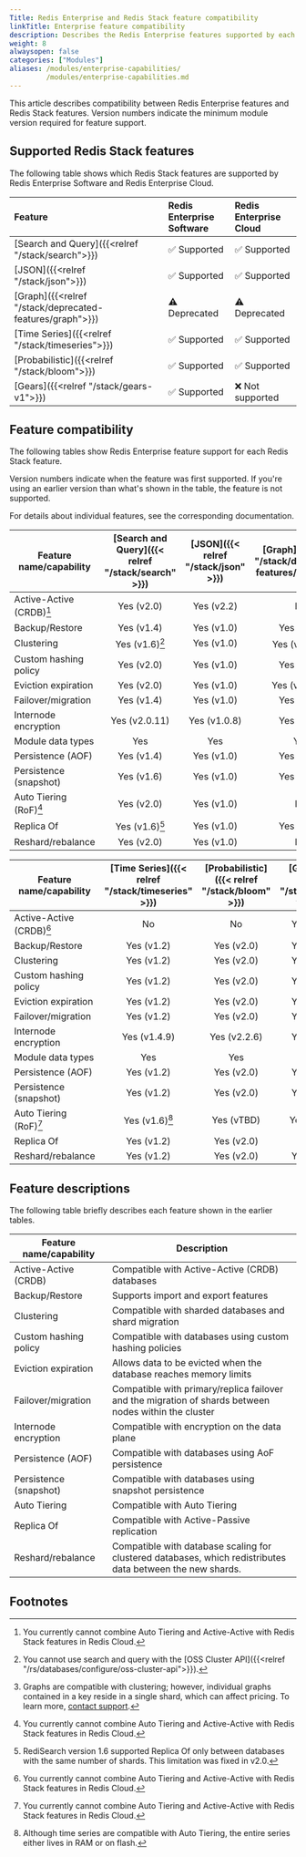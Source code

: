 ```yaml
---
Title: Redis Enterprise and Redis Stack feature compatibility
linkTitle: Enterprise feature compatibility
description: Describes the Redis Enterprise features supported by each Redis Stack feature.
weight: 8
alwaysopen: false
categories: ["Modules"]
aliases: /modules/enterprise-capabilities/
         /modules/enterprise-capabilities.md
---
```


This article describes compatibility between Redis Enterprise features and Redis Stack features. Version numbers indicate the minimum module version required for feature support.

## Supported Redis Stack features

The following table shows which Redis Stack features are supported by Redis Enterprise Software and Redis Enterprise Cloud.

| Feature | Redis Enterprise<br/>Software | Redis Enterprise<br/>Cloud |
|:-------|:-------------------------|:-----------------------|
| [Search and Query]({{<relref "/stack/search">}}) | &#x2705; Supported | &#x2705; Supported |
| [JSON]({{<relref "/stack/json">}})   | &#x2705; Supported | &#x2705; Supported |
| [Graph]({{<relref "/stack/deprecated-features/graph">}}) | &#x26A0;&#xFE0F; Deprecated | &#x26A0;&#xFE0F; Deprecated |
| [Time Series]({{<relref "/stack/timeseries">}}) | &#x2705; Supported | &#x2705; Supported |
| [Probabilistic]({{<relref "/stack/bloom">}}) | &#x2705; Supported | &#x2705; Supported |
| [Gears]({{<relref "/stack/gears-v1">}}) | &#x2705; Supported | &#x274c; Not supported |

## Feature compatibility

The following tables show Redis Enterprise feature support for each Redis Stack feature. 

Version numbers indicate when the feature was first supported.  If you're using an earlier version than what's shown in the table, the feature is not supported.

For details about individual features, see the corresponding documentation.

| Feature name/capability   | [Search and Query]({{< relref  "/stack/search" >}}) | [JSON]({{< relref  "/stack/json" >}})    |  [Graph]({{< relref  "/stack/deprecated-features/graph" >}})   | 
|---------------------------|:--------------:|:------------:|:------------:|
| Active-Active (CRDB)[^4]  | Yes (v2.0)     | Yes (v2.2)   | No           |
| Backup/Restore            | Yes (v1.4)     | Yes (v1.0)   | Yes (v1.0)   |
| Clustering                | Yes (v1.6)[^3] | Yes (v1.0)   | Yes (v2.2.3)[^1] |
| Custom hashing policy     | Yes (v2.0)     | Yes (v1.0)   | Yes (v1.0)   |
| Eviction expiration       | Yes (v2.0)     | Yes (v1.0)   | Yes (v2.8.10) |
| Failover/migration        | Yes (v1.4)     | Yes (v1.0)   | Yes (v1.0)   |
| Internode encryption      | Yes (v2.0.11)  | Yes (v1.0.8) | Yes (v2.4)   |
| Module data types         | Yes            | Yes          | Yes          |
| Persistence (AOF)         | Yes (v1.4)     | Yes (v1.0)   | Yes (v2.0)   |
| Persistence (snapshot)    | Yes (v1.6)     | Yes (v1.0)   | Yes (v1.0)   |
| Auto Tiering (RoF)[^4]  | Yes (v2.0)     | Yes (v1.0)   | No           |
| Replica Of                | Yes (v1.6)[^2] | Yes (v1.0)   | Yes (v2.2)   |
| Reshard/rebalance         | Yes (v2.0)     | Yes (v1.0)   | No           |

[^1]: Graphs are compatible with clustering; however, individual graphs contained in a key reside in a single shard, which can affect pricing.  To learn more, [contact support](https://redis.com/company/support/).

[^2]: RediSearch version 1.6 supported Replica Of only between databases with the same number of shards.  This limitation was fixed in v2.0. 

[^3]: You cannot use search and query with the [OSS Cluster API]({{<relref "/rs/databases/configure/oss-cluster-api">}}).

[^4]: You currently cannot combine Auto Tiering and Active-Active with Redis Stack features in Redis Cloud.

[^5]: Although time series are compatible with Auto Tiering, the entire series either lives in RAM or on flash.

| Feature name/capability | [Time Series]({{< relref  "/stack/timeseries" >}}) | [Probabilistic]({{< relref  "/stack/bloom" >}}) | [Gears]({{< relref  "/stack/gears-v1" >}}) |
|--------------------------|:--------------:|:------------:|:----------:| 
| Active-Active (CRDB)[^4] | No             | No           | Yes (v1.0) |
| Backup/Restore           | Yes (v1.2)     | Yes (v2.0)   | Yes (v1.0) |
| Clustering               | Yes (v1.2)     | Yes (v2.0)   | Yes (v1.0) |
| Custom hashing policy    | Yes (v1.2)     | Yes (v2.0)   | Yes (v1.0) |
| Eviction expiration      | Yes (v1.2)     | Yes (v2.0)   | Yes (v1.0) |
| Failover/migration       | Yes (v1.2)     | Yes (v2.0)   | Yes (v1.0) |
| Internode encryption     | Yes (v1.4.9)   | Yes (v2.2.6) | Yes (v1.2) |
| Module data types        | Yes            | Yes          | Yes        |
| Persistence (AOF)        | Yes (v1.2)     | Yes (v2.0)   | Yes (v1.0) |
| Persistence (snapshot)   | Yes (v1.2)     | Yes (v2.0)   | Yes (v1.0) |
| Auto Tiering (RoF)[^4] | Yes (v1.6)[^5] | Yes (vTBD)   | Yes (vTBD) |
| Replica Of               | Yes (v1.2)     | Yes (v2.0)   | No         |
| Reshard/rebalance        | Yes (v1.2)     | Yes (v2.0)   | Yes (v1.0) | 


## Feature descriptions

The following table briefly describes each feature shown in the earlier tables.

| Feature name/capability | Description |
|-------------------------|-------------|
| Active-Active (CRDB)    | Compatible with Active-Active (CRDB) databases  |
| Backup/Restore          | Supports import and export features |
| Clustering              | Compatible with sharded databases and shard migration |
| Custom hashing policy   | Compatible with databases using custom hashing policies |
| Eviction expiration     | Allows data to be evicted when the database reaches memory limits |
| Failover/migration      | Compatible with primary/replica failover and the migration of shards between nodes within the cluster |
| Internode encryption    | Compatible with encryption on the data plane |
| Persistence (AOF)       | Compatible with databases using AoF persistence |
| Persistence (snapshot)  | Compatible with databases using snapshot persistence | 
| Auto Tiering    | Compatible with Auto Tiering |
| Replica Of              | Compatible with Active-Passive replication | 
| Reshard/rebalance       | Compatible with database scaling for clustered databases, which redistributes data between the new shards. |

<!-- 
    Individual footnotes are rendered below the following heading.  
    Thus, any additional sections need to be placed above this comment.
-->
## Footnotes
